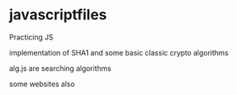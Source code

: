# javascriptfiles
Practicing JS

implementation of SHA1 and some basic classic crypto algorithms

alg.js are searching algorithms

some websites also
